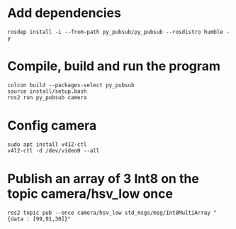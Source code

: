 # Add dependencies
```
rosdep install -i --from-path py_pubsub/py_pubsub --rosdistro humble -y
```

# Compile, build and run the program
```
colcon build --packages-select py_pubsub
source install/setup.bash
ros2 run py_pubsub camera
```

# Config camera
```
sudo apt install v412-ctl
v4l2-ctl -d /dev/video0 --all
```

# Publish an array of 3 Int8 on the topic camera/hsv_low once
```
ros2 topic pub --once camera/hsv_low std_msgs/msg/Int8MultiArray "{data : [99,91,30]}"
```
